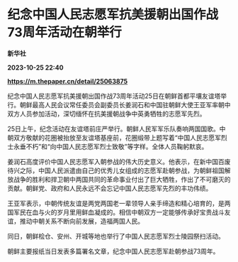 # 纪念中国人民志愿军抗美援朝出国作战73周年活动在朝举行
**新华社**

**2023-10-25 22:40**

**https://m.thepaper.cn/detail/25063875**

纪念中国人民志愿军抗美援朝出国作战73周年活动25日在朝鲜首都平壤友谊塔举行。朝鲜最高人民会议常任委员会副委员长姜润石和中国驻朝鲜大使王亚军率朝中双方人员参加活动，深切缅怀在抗美援朝战争中英勇牺牲的志愿军先烈。

25日上午，纪念活动在友谊塔前庄严举行。朝鲜人民军军乐队奏响两国国歌。中朝双方敬献的花圈被抬放至友谊塔基座前，花圈缎带上题写着“中国人民志愿军烈士永垂不朽”和“向中国人民志愿军烈士致敬”等字样。全体人员鞠躬默哀。

姜润石高度评价中国人民志愿军入朝参战的伟大历史意义。他表示，在新中国百废待兴之际，中国人民派遣由自己的优秀儿女组成的志愿军赴朝参战，为朝鲜祖国解放战争的胜利和捍卫朝中两国共同的革命事业付出了巨大牺牲，作出了不可磨灭的贡献。朝鲜党、政府和人民永远不会忘记中国人民志愿军先烈的丰功伟绩。

王亚军表示，中朝传统友谊是两党两国老一辈领导人亲手缔造和精心培育的，是两国军民在血与火的岁月里用鲜血凝成的。相信中朝双方一定能够传承好宝贵战斗友谊，推动中朝关系不断向前发展，造福两国人民。

同日，朝鲜桧仓、安州、开城等地也举行了中国人民志愿军烈士陵园祭扫活动。

朝鲜主要报纸当日发表多篇署名文章，纪念中国人民志愿军赴朝参战73周年。
